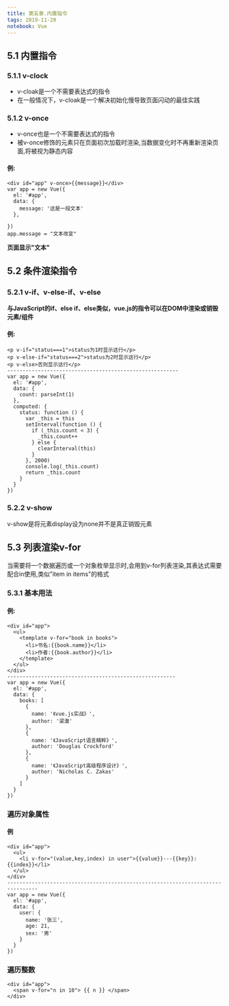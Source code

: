 ```yaml
---
title: 第五章.内置指令
tags: 2019-11-20
notebook: Vue
---
```

## 5.1 内置指令

### 5.1.1 v-clock

* v-cloak是一个不需要表达式的指令
* 在一般情况下，v-cloak是一个解决初始化慢导致页面闪动的最佳实践

### 5.1.2 v-once

* v-once也是一个不需要表达式的指令
* 被v-once修饰的元素只在页面初次加载时渲染,当数据变化时不再重新渲染页面,将被视为静态内容
#### 例:
    <div id="app" v-once>{{message}}</div>
    var app = new Vue({
      el: '#app',
      data: {
        message: '这是一段文本'
      },

    })
    app.message = "文本改变"
   **页面显示"文本"**

## 5.2 条件渲染指令

### 5.2.1 v-if、v-else-if、v-else

**与JavaScript的if、else if、else类似，vue.js的指令可以在DOM中渲染或销毁元素/组件**

#### 例:
    <p v-if="status===1">status为1时显示这行</p>
    <p v-else-if="status===2">status为2时显示这行</p>
    <p v-else>否则显示这行</p>
    --------------------------------------------------------
    var app = new Vue({
      el: '#app',
      data: {
        count: parseInt(1)
      },
      computed: {
        status: function () {
          var _this = this
          setInterval(function () {
            if (_this.count < 3) {
              _this.count++
            } else {
              clearInterval(this)
            }
          }, 2000)
          console.log(_this.count)
          return _this.count
        }
      }
    })

### 5.2.2 v-show

v-show是将元素display设为none并不是真正销毁元素

## 5.3 列表渲染v-for

当需要将一个数据遍历或一个对象枚举显示时,会用到v-for列表渲染,其表达式需要配合in使用,类似"item in items"的格式
### 5.3.1 基本用法
#### 例:
    <div id="app">
      <ul>
        <template v-for="book in books">
          <li>书名:{{book.name}}</li>
          <li>作者:{{book.author}}</li>
        </template>
      </ul>
    </div>
    -------------------------------------------------------
    var app = new Vue({
      el: '#app',
      data: {
        books: [
          {
            name: '《vue.js实战》',
            author: '梁澈'
          },
          {
            name: '《JavaScript语言精粹》',
            author: 'Douglas Crockford'
          },
          {
            name: '《JavaScript高级程序设计》',
            author: 'Nicholas C. Zakas'
          }
        ]
      }
    })

### 遍历对象属性

#### 例
    <div id="app">
      <ul>
        <li v-for="(value,key,index) in user">{{value}}---{{key}}:{{index}}</li>
      </ul>
    </div>
    --------------------------------------------------------------------------------
    var app = new Vue({
      el: '#app',
      data: {
        user: {
          name: '张三',
          age: 21,
          sex: '男'
        }
      }
    })

### 遍历整数
    <div id="app">
      <span v-for="n in 10"> {{ n }} </span>
    </div>
